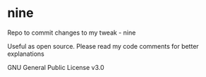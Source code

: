 # nine
Repo to commit changes to my tweak - nine

Useful as open source. Please read my code comments for better explanations

GNU General Public License v3.0
